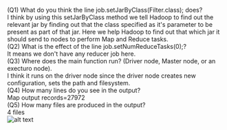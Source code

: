 (Q1) What do you think the line job.setJarByClass(Filter.class); does? <br />
I think by using this setJarByClass method we tell Hadoop to find out the relevant jar by finding out that the class specified as it's parameter to be present as part of that jar. 
Here we help Hadoop to find out that which jar it should send to nodes to perform Map and Reduce tasks.<br />
(Q2) What is the effect of the line job.setNumReduceTasks(0);? <br />
It means we don't have any reducer job here.<br />
(Q3) Where does the main function run? (Driver node, Master node, or an execturo node).<br />
I think it runs on the driver node since the driver node creates new configuration, sets the path and filesystem.<br />
(Q4) How many lines do you see in the output?<br />
Map output records=27972<br />
(Q5) How many files are produced in the output?<br />
4 files <br />
![alt text](https://github.com/ClaireDong0403/CS167/blob/main/lab3/Q5.jpg)
